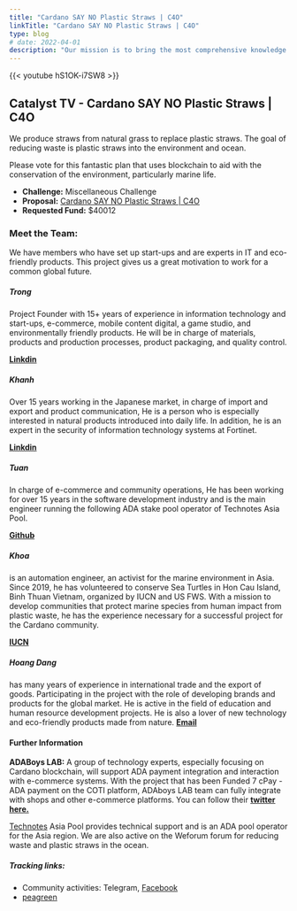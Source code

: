 ```yaml
---
title: "Cardano SAY NO Plastic Straws | C4O"
linkTitle: "Cardano SAY NO Plastic Straws | C4O"
type: blog
# date: 2022-04-01
description: "Our mission is to bring the most comprehensive knowledge about Cardano to the community in Vietnam."
---
```


{{<  youtube hS1OK-i7SW8 >}}

## Catalyst TV - Cardano SAY NO Plastic Straws | C4O

We produce straws from natural grass to replace plastic straws. The goal of reducing waste is plastic straws into the environment and ocean.

Please vote for this fantastic plan that uses blockchain to aid with the conservation of the environment, particularly marine life.

- **Challenge:** Miscellaneous Challenge
- **Proposal:** [Cardano SAY NO Plastic Straws | C4O](https://cardano.ideascale.com/c/idea/398112)  
- **Requested Fund:** $40012

### Meet the Team:
We have members who have set up start-ups and are experts in IT and eco-friendly products. This project gives us a great motivation to work for a common global future.

##### **Trong**
Project Founder with 15+ years of experience in information technology and start-ups, e-commerce, mobile content digital, a game studio, and environmentally friendly products. He will be in charge of materials, products and production processes, product packaging, and quality control.  

[**Linkdin**](https://www.linkedin.com/in/trong-nguyen-4092b568/)

##### **Khanh**  
 Over 15 years working in the Japanese market, in charge of import and export and product communication, He is a person who is especially interested in natural products introduced into daily life. In addition, he is an expert in the security of information technology systems at Fortinet.  

[**Linkdin**](https://www.linkedin.com/in/khanh-pham-ngoc-79541371/)

##### **Tuan**
 In charge of e-commerce and community operations, He has been working for over 15 years in the software development industry and is the main engineer running the following ADA stake pool operator of Technotes Asia Pool.

[**Github**](https://github.com/CWThun)

##### **Khoa**
is an automation engineer, an activist for the marine environment in Asia. Since 2019, he has volunteered to conserve Sea Turtles in Hon Cau Island, Binh Thuan Vietnam, organized by IUCN and US FWS. With a mission to develop communities that protect marine species from human impact from plastic waste, he has the experience necessary for a successful project for the Cardano community.

[**IUCN**](https://www.iucn.org/asia/countries/viet-nam/marine-turtle-conservation)

##### **Hoang Dang**
has many years of experience in international trade and the export of goods.
Participating in the project with the role of developing brands and products for the global market.
He is active in the field of education and human resource development projects. He is also a lover of new technology and eco-friendly products made from nature.
[**Email**]( hoangdang2208@hoangdang2208)

#### Further Information
**ADABoys LAB:** A group of technology experts, especially focusing on Cardano blockchain, will support ADA payment integration and interaction with e-commerce systems.
With the project that has been Funded 7 cPay - ADA payment on the COTI platform, ADAboys LAB team can fully integrate with shops and other e-commerce platforms. You can follow their [**twitter here.**](https://mobile.twitter.com/boys_ada)

[Technotes](https://www.technotes.asia) Asia Pool provides technical support and is an ADA pool operator for the Asia region.
We are also active on the Weforum forum for reducing waste and plastic straws in the ocean.

##### Tracking links:

- Community activities: Telegram, [Facebook](https://www.facebook.com/naturalgrassstraws)
- [peagreen](www.peagreen.global)